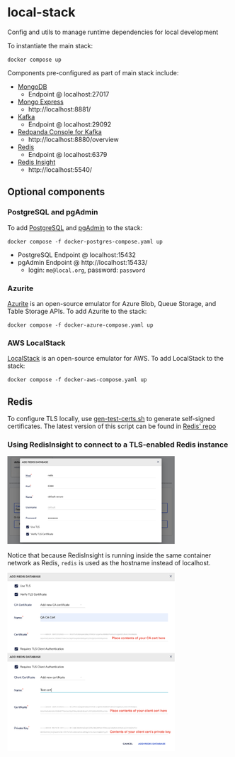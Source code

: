 # local-stack
Config and utils to manage runtime dependencies for local development

To instantiate the main stack:
```
docker compose up
```

Components pre-configured as part of main stack include:
* [MongoDB](https://www.mongodb.com/docs/manual/)
  * Endpoint @ localhost:27017
* [Mongo Express](https://github.com/mongo-express/mongo-express)
  * http://localhost:8881/
* [Kafka](https://kafka.apache.org/)
  * Endpoint @ localhost:29092
* [Redpanda Console for Kafka](https://redpanda.com/redpanda-console-kafka-ui)
  * http://localhost:8880/overview
* [Redis](https://redis.io/)
  * Endpoint @ localhost:6379
* [Redis Insight](https://redis.io/insight/)
  * http://localhost:5540/

## Optional components
### PostgreSQL and pgAdmin
To add [PostgreSQL](https://www.postgresql.org/) and [pgAdmin](https://www.pgadmin.org/) to the stack:
```
docker compose -f docker-postgres-compose.yaml up
```
* PostgreSQL Endpoint @ localhost:15432
* pgAdmin Endpoint @ http://localhost:15433/
  * login:  `me@local.org`,  password:  `password`

### Azurite

[Azurite](https://learn.microsoft.com/en-us/azure/storage/common/storage-use-azurite?tabs=docker-hub) is an open-source emulator for Azure Blob, Queue Storage, and Table Storage APIs.  To add Azurite to the stack:
```
docker compose -f docker-azure-compose.yaml up
```

### AWS LocalStack

[LocalStack](https://github.com/localstack/localstack) is an open-source emulator for AWS.  To add LocalStack to the stack:
```
docker compose -f docker-aws-compose.yaml up
```

## Redis
To configure TLS locally, use [gen-test-certs.sh](gen-test-certs.sh) to generate self-signed certificates.
The latest version of this script can be found in [Redis' repo](https://github.com/redis/redis/blob/unstable/utils/gen-test-certs.sh)

### Using RedisInsight to connect to a TLS-enabled Redis instance
<img src="resources/RedisInsight_TLS_config_01.png" width="75%" height="75%" alt="Basic config"/>

Notice that because RedisInsight is running inside the same container network as Redis, `redis` is used as the hostname instead of localhost.

<img src="resources/RedisInsight_TLS_config_02.png" width="75%" height="75%" alt="CA config"/>
<img src="resources/RedisInsight_TLS_config_03.png" width="75%" height="75%" alt="Client certificate config"/>

